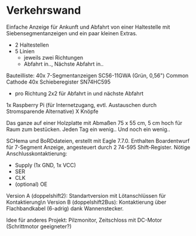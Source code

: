 # Verkehrswand
Einfache Anzeige für Ankunft und Abfahrt von einer Haltestelle mit Siebensegmentanzeigen und ein paar kleinen Extras.

- 2 Haltestellen
- 5 Linien
  - jeweils zwei Richtungen
  - Abfahrt in.., Nächste Abfahrt in..

Bauteilliste:
40x 7-Segmentanzeigen SC56-11GWA (Grün, 0,56") Common Cathode
40x Schieberegister SN74HC595
- pro Richtung 2x2 für Abfahrt in und nächste Abfahrt

1x Raspberry Pi (für Internetzugang, evtl. Austauschen durch Stromsparende Alternative)
X Knöpfe

Das ganze auf einer Holzplatte mit Abmaßen 75 x 55 cm, 5 cm hoch für Raum zum bestücken.
Jeden Tag ein wenig..
Und noch ein wenig..

SCHema und BoRDdateien, erstellt mit Eagle 7.7.0.
Enthalten Boardentwurf für 7-Segment Anzeige, angesteuert durch 2 74-595 Shift-Register. Nötige Anschlusskontaktierung: 
- Supply (1x GND, 1x VCC)
- SER
- CLK
- (optional) OE

Version A (doppelshift2): Standartversion mit Lötanschlüssen für Kontaktierung\n
Version B (doppelshift2Bus): Kontaktierung über Flachbandkabel (6-adrig) dank Wannenstecker.


Idee für anderes Projekt: Pilzmonitor, Zeitschloss mit DC-Motor (Schrittmotor geeigneter?)
